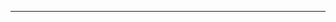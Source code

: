 <!--
CO_OP_TRANSLATOR_METADATA:
{
  "original_hash": "b12098603dc3061d3cdac77ecce93658",
  "translation_date": "2025-08-28T18:29:36+00:00",
  "source_file": "03-CoreGenerativeAITechniques/README.md",
  "language_code": "no"
}
-->


---

